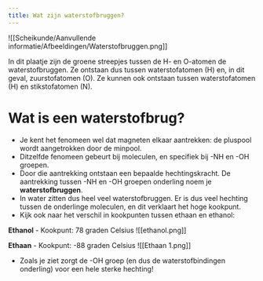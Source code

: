 ```yaml
---
title: Wat zijn waterstofbruggen?
---
```

![[Scheikunde/Aanvullende informatie/Afbeeldingen/Waterstofbruggen.png]]

In dit plaatje zijn de groene streepjes tussen de H- en O-atomen de waterstofbruggen. Ze ontstaan dus tussen waterstofatomen (H) en, in dit geval, zuurstofatomen (O). Ze kunnen ook ontstaan tussen waterstofatomen (H) en stikstofatomen (N).
# Wat is een waterstofbrug?
- Je kent het fenomeen wel dat magneten elkaar aantrekken: de pluspool wordt aangetrokken door de minpool.
- Ditzelfde fenomeen gebeurt bij moleculen, en specifiek bij -NH en -OH groepen.
- Door die aantrekking ontstaan een bepaalde hechtingskracht. De aantrekking tussen -NH en -OH groepen onderling noem je **waterstofbruggen**.
- In water zitten dus heel veel waterstofbruggen. Er is dus veel hechting tussen de onderlinge moleculen, en dit verklaart het hoge kookpunt.
- Kijk ook naar het verschil in kookpunten tussen ethaan en ethanol:

**Ethanol** - Kookpunt: 78 graden Celsius
![[ethanol.png]]

**Ethaan** - Kookpunt: -88 graden Celsius
![[Ethaan 1.png]]

- Zoals je ziet zorgt de -OH groep (en dus de waterstofbindingen onderling) voor een hele sterke hechting!